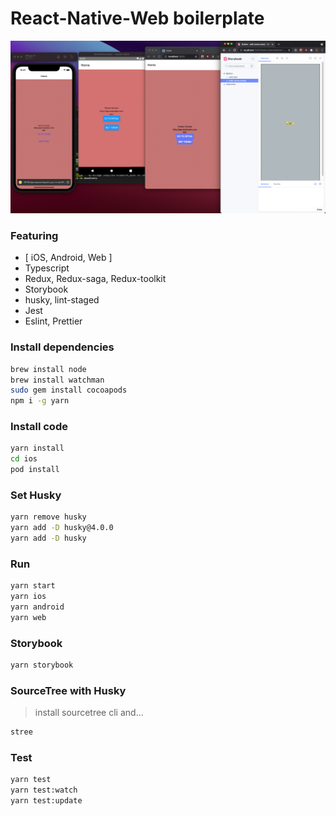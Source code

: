 # React-Native-Web boilerplate

![Intro](https://raw.githubusercontent.com/Jonghakseo/rnw-bp/main/github/img/intro.png)

### Featuring

- [ iOS, Android, Web ]
- Typescript
- Redux, Redux-saga, Redux-toolkit
- Storybook
- husky, lint-staged
- Jest
- Eslint, Prettier


### Install dependencies

```sh
brew install node
brew install watchman
sudo gem install cocoapods
npm i -g yarn
```

### Install code

```sh
yarn install
cd ios
pod install
```

### Set Husky
```sh
yarn remove husky
yarn add -D husky@4.0.0
yarn add -D husky
```

### Run

```sh
yarn start
yarn ios
yarn android
yarn web
```
### Storybook
```sh
yarn storybook
```

### SourceTree with Husky
> install sourcetree cli and...
```sh
stree
```

### Test

```sh
yarn test
yarn test:watch
yarn test:update
```
